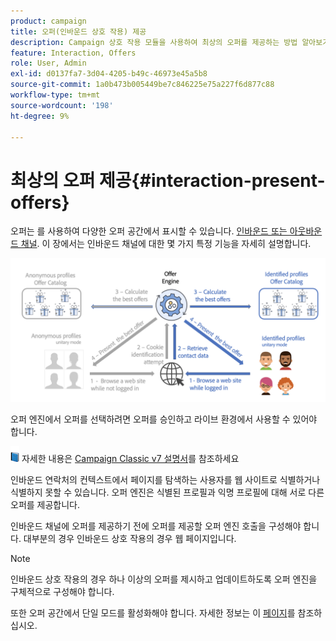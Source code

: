 ```yaml
---
product: campaign
title: 오퍼(인바운드 상호 작용) 제공
description: Campaign 상호 작용 모듈을 사용하여 최상의 오퍼를 제공하는 방법 알아보기
feature: Interaction, Offers
role: User, Admin
exl-id: d0137fa7-3d04-4205-b49c-46973e45a5b8
source-git-commit: 1a0b473b005449be7c846225e75a227f6d877c88
workflow-type: tm+mt
source-wordcount: '198'
ht-degree: 9%

---
```


# 최상의 오퍼 제공{#interaction-present-offers}

오퍼는 를 사용하여 다양한 오퍼 공간에서 표시할 수 있습니다. [인바운드 또는 아웃바운드 채널](interaction-architecture.md#interaction-types). 이 장에서는 인바운드 채널에 대한 몇 가지 특정 기능을 자세히 설명합니다.

![](assets/inbound-interactions.png)

오퍼 엔진에서 오퍼를 선택하려면 오퍼를 승인하고 라이브 환경에서 사용할 수 있어야 합니다.

![](../assets/do-not-localize/book.png) 자세한 내용은 [Campaign Classic v7 설명서](https://experienceleague.adobe.com/docs/campaign-classic/using/managing-offers/managing-an-offer-catalog/approving-and-activating-an-offer.html#approving-offer-content)를 참조하세요

인바운드 연락처의 컨텍스트에서 페이지를 탐색하는 사용자를 웹 사이트로 식별하거나 식별하지 못할 수 있습니다. 오퍼 엔진은 식별된 프로필과 익명 프로필에 대해 서로 다른 오퍼를 제공합니다.

인바운드 채널에 오퍼를 제공하기 전에 오퍼를 제공할 오퍼 엔진 호출을 구성해야 합니다. 대부분의 경우 인바운드 상호 작용의 경우 웹 페이지입니다.

>[!NOTE]
>
>인바운드 상호 작용의 경우 하나 이상의 오퍼를 제시하고 업데이트하도록 오퍼 엔진을 구체적으로 구성해야 합니다.
>
>또한 오퍼 공간에서 단일 모드를 활성화해야 합니다. 자세한 정보는 이 [페이지](interaction-offer-spaces.md)를 참조하십시오.
